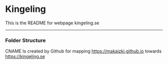 # Kingeling

This is the README for webpage kingeling.se

 ---
 ### Folder Structure
CNAME Is created by Github for mapping https://makajzki.github.io towards https://kingeling.se 
